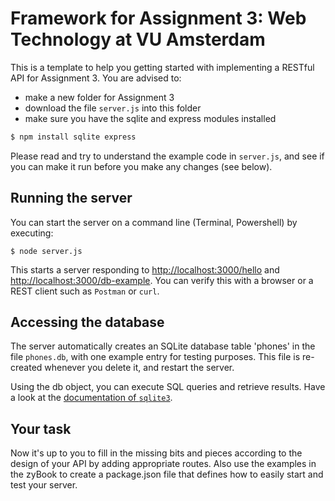 Framework for Assignment 3: Web Technology at VU Amsterdam
==========================================================

This is a template to help you getting started with implementing a RESTful API
for Assignment 3. You are advised to:
* make a new folder for Assignment 3
* download the file `server.js` into this folder
* make sure you have the sqlite and express modules installed 

```bash
$ npm install sqlite express
```

Please read and try to understand the example code in `server.js`, 
and see if you can make it run before you make any changes (see below).

Running the server
------------------

You can start the server on a command line (Terminal, Powershell) by executing:

```
$ node server.js
```

This starts a server responding to 
[http://localhost:3000/hello](http://localhost:3000/hello) and
[http://localhost:3000/db-example](http://localhost:3000/db-example). 
You can verify this with a
browser or a REST client such as `Postman` or `curl`.


Accessing the database
----------------------

The server automatically creates an SQLite database table 'phones' in the file `phones.db`, with one example entry for testing purposes.
This file is re-created whenever you delete it, and restart the server.

Using the db object, you can execute SQL queries and retrieve results. Have a look at the [documentation
of `sqlite3`](https://www.sqlitetutorial.net/sqlite-nodejs/).


Your task
---------

Now it's up to you to fill in the missing bits and pieces according to the design of your API
by adding appropriate routes. Also use the examples in the zyBook to create a package.json file that defines how to easily start and test your server.

